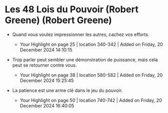 # Les 48 Lois du Pouvoir (Robert Greene)  (Robert Greene)

* Quand vous voulez impressionner les autres, cachez vos efforts.
  - Your Highlight on page 25 | location 340-342 | Added on Friday, 20 December 2024 14:10:15

* Trop parler peut sembler une démonstration de puissance, mais cela peut se retourner contre vous.
  - Your Highlight on page 38 | location 580-582 | Added on Friday, 20 December 2024 15:25:45

* La patience est une arme clé dans le jeu du pouvoir.
  - Your Highlight on page 50 | location 740-742 | Added on Friday, 20 December 2024 16:40:05